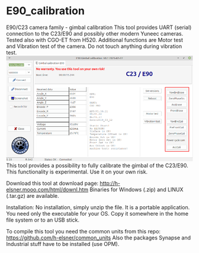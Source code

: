 # E90_calibration
E90/C23 camera family - gimbal calibration
This tool provides UART (serial) connection to the C23/E90 and possibly other modern Yuneec cameras. Tested also with CGO-ET from H520.
Additional functions are Motor test and Vibration test of the camera. Do not touch anything during vibration test.
![Screenshot](doc/screenshot.png)
This tool provides a possibility to fully calibrate the gimbal of the C23/E90. This functionality is experimental. Use it on your own risk.


Download this tool at download page: http://h-elsner.mooo.com/html/downl.htm
Binaries for Windows (.zip) and LINUX (.tar.gz) are available. 

Installation: No installation, simply unzip the file. It is a portable application. You need only the executable for your OS. Copy it somewhere in the home file system or to an USB stick.

To compile this tool you need the common units from this repo: https://github.com/h-elsner/common_units Also the packages Synapse and Industrial stuff have to be installed (use OPM).
